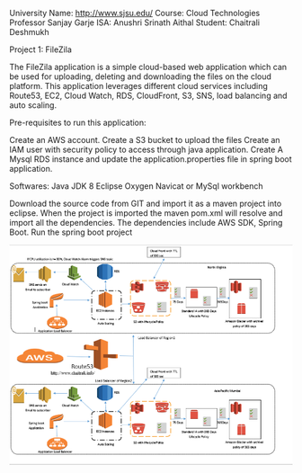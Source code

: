 University Name: http://www.sjsu.edu/ 
Course: Cloud Technologies
Professor Sanjay Garje 
ISA: Anushri Srinath Aithal 
Student: Chaitrali Deshmukh 


Project 1: FileZila

The FileZila application is a simple cloud-based web application which can be used for uploading, deleting and downloading the files on the cloud platform. This application leverages different cloud services including Route53, EC2, Cloud Watch, RDS, CloudFront, S3, SNS, load balancing and auto scaling. 


Pre-requisites to run this application:

Create an AWS account.
Create a S3 bucket to upload the files 
Create an IAM user with security policy to access through java application.
Create A Mysql RDS instance and update the application.properties file in spring boot application.

Softwares:
Java JDK 8
Eclipse Oxygen
Navicat or MySql workbench

Download the source code from GIT and import it as a maven project into eclipse. When the project is imported the maven pom.xml will resolve and import all the dependencies. The dependencies include AWS SDK, Spring Boot.
Run the spring boot project

![ArchitectureDiagram](https://github.com/ChaiDeshmukh/CloudProject1/blob/master/ArchitectureDiagram.PNG)


